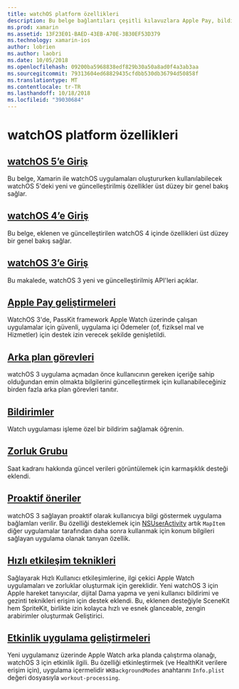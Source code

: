 ```yaml
---
title: watchOS platform özellikleri
description: Bu belge bağlantıları çeşitli kılavuzlara Apple Pay, bildirimler, zorluk, proaktif öneriler, etkinlik uygulamaları ve daha fazlası gibi watchOS platform özellikleri açıklanmaktadır.
ms.prod: xamarin
ms.assetid: 13F23E01-BAED-43EB-A70E-3B30EF53D379
ms.technology: xamarin-ios
author: lobrien
ms.author: laobri
ms.date: 10/05/2018
ms.openlocfilehash: 09200ba5968838edf829b30a50a8ad0f4a3ab3aa
ms.sourcegitcommit: 79313604ed68829435cfdbb530db36794d50858f
ms.translationtype: MT
ms.contentlocale: tr-TR
ms.lasthandoff: 10/18/2018
ms.locfileid: "39030684"
---
```

# <a name="watchos-platform-features"></a>watchOS platform özellikleri

## <a name="introduction-to-watchos-5introduction-to-watchos5indexmd"></a>[watchOS 5’e Giriş](introduction-to-watchos5/index.md)

Bu belge, Xamarin ile watchOS uygulamaları oluştururken kullanılabilecek watchOS 5'deki yeni ve güncelleştirilmiş özellikler üst düzey bir genel bakış sağlar.

## <a name="introduction-to-watchos-4introduction-to-watchos4md"></a>[watchOS 4’e Giriş](introduction-to-watchos4.md)

Bu belge, eklenen ve güncelleştirilen watchOS 4 içinde özellikleri üst düzey bir genel bakış sağlar.

## <a name="introduction-to-watchos-3introduction-to-watchos3indexmd"></a>[watchOS 3’e Giriş](introduction-to-watchos3/index.md)

Bu makalede, watchOS 3 yeni ve güncelleştirilmiş API'leri açıklar.

## <a name="apple-pay-enhancementsioswatchosplatformapple-paymd"></a>[Apple Pay geliştirmeleri](~/ios/watchos/platform/apple-pay.md)

WatchOS 3'de, PassKit framework Apple Watch üzerinde çalışan uygulamalar için güvenli, uygulama içi Ödemeler (of, fiziksel mal ve Hizmetler) için destek izin verecek şekilde genişletildi.

## <a name="background-tasksioswatchosplatformbackground-tasksmd"></a>[Arka plan görevleri](~/ios/watchos/platform/background-tasks.md)

watchOS 3 uygulama açmadan önce kullanıcının gereken içeriğe sahip olduğundan emin olmakta bilgilerini güncelleştirmek için kullanabileceğiniz birden fazla arka plan görevleri tanıtır.

## <a name="notificationsnotificationsmd"></a>[Bildirimler](notifications.md)

Watch uygulaması işleme özel bir bildirim sağlamak öğrenin.

## <a name="complicationscomplicationsmd"></a>[Zorluk Grubu](complications.md)

Saat kadranı hakkında güncel verileri görüntülemek için karmaşıklık desteği eklendi.

## <a name="proactive-suggestionsioswatchosplatformproactive-suggestionsmd"></a>[Proaktif öneriler](~/ios/watchos/platform/proactive-suggestions.md)

watchOS 3 sağlayan proaktif olarak kullanıcıya bilgi göstermek uygulama bağlamları verilir. Bu özelliği desteklemek için [NSUserActivity](https://developer.apple.com/reference/foundation/nsuseractivity) artık `MapItem` diğer uygulamalar tarafından daha sonra kullanmak için konum bilgileri sağlayan uygulama olanak tanıyan özellik.

## <a name="quick-interaction-techniquesioswatchosplatformquick-interaction-techniquesmd"></a>[Hızlı etkileşim teknikleri](~/ios/watchos/platform/quick-interaction-techniques.md)

Sağlayarak Hızlı Kullanıcı etkileşimlerine, ilgi çekici Apple Watch uygulamaları ve zorluklar oluşturmak için gereklidir. Yeni watchOS 3 için Apple hareket tanıyıcılar, dijital Dama yapma ve yeni kullanıcı bildirimi ve gezinti teknikleri erişim için destek eklendi. Bu, eklenen desteğiyle SceneKit hem SpriteKit, birlikte izin kolayca hızlı ve esnek glanceable, zengin arabirimler oluşturmak Geliştirici.

## <a name="workout-app-enhancementsioswatchosplatformworkout-appsmd"></a>[Etkinlik uygulama geliştirmeleri](~/ios/watchos/platform/workout-apps.md)

Yeni uygulamanız üzerinde Apple Watch arka planda çalıştırma olanağı, watchOS 3 için etkinlik ilgili. Bu özelliği etkinleştirmek (ve HealthKit verilere erişim için), uygulama içermelidir `WKBackgroundModes` anahtarını `Info.plist` değeri dosyasıyla `workout-processing`.
